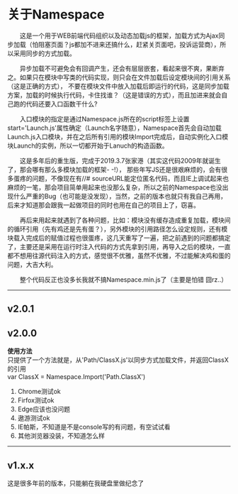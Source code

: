 # 关于Namespace

&emsp;&emsp;这是一个用于WEB前端代码组织以及动态加载js的框架，加载方式为Ajax同步加载（怕阻塞页面？js都加不进来还搞什么，赶紧关页面吧，投诉运营商），所以采用同步的方式加载。

&emsp;&emsp;异步加载不可避免会有回调产生，还会有层层嵌套，看起来很不爽，果断弃之。如果只在模块中写类的代码实现，则只会在文件加载后设定模块间的引用关系（这是正确的方式）， 不要在模块文件中放入加载后即运行的代码，这是同步加载方案，加载的时候执行代码，卡住找谁？（这是错误的方式），而且加进来就会自己跑的代码还要入口函数干什么?

&emsp;&emsp;入口模块的指定是通过Namespace.js所在的script标签上设置start='Launch.js'属性确定（Launch名字随意），Namespace首先会自动加载Launch.js入口模块，并在之后所有引用的模块Import完成后，自动实例化入口模块Launch的实例，所以一切都开始于Lanuch的构造函数。

&emsp;&emsp;这是多年后的重生版，完成于2019.3.7张家港（其实这代码2009年就诞生了，那会哪有那么多模块加载的框架- -!）， 那些年写JS还是很艰麻烦的，会有很多蛋疼的问题，不像现在有//# sourceURL能定位匿名代码，而且IE上调试起来也麻烦的一笔，那会项目简单用起来也没那么复杂，所以之前的Namespace也没出现什么严重的Bug（也可能是没发现），当然，之前的版本也就只有我自己再用，后来才知道那会跟我一起做项目的同时也用在自己的项目上了，窃喜。

&emsp;&emsp;再后来用起来就遇到了各种问题，比如：模块没有缓存造成重复加载，模块间的循环引用（先有鸡还是先有蛋？），另外模块的引用路径怎么设定规则，还有模块载入完成后的赋值过程也很蛋疼，这几天重写了一遍，把之前遇到的问题都搞定了，主要还是采用在运行时注入代码的方式先拿到引用，再导入之后的模块，一直都不想用往源代码注入的方式，感觉很不优雅，虽然不优雅，不过能解决鸡和蛋的问题，大吉大利。

&emsp;&emsp;整个代码反正也没多长我就不搞Namespace.min.js了（主要是怕错 囧rz..）  

---
## v2.0.1



## v2.0.0



**使用方法**  
只提供了一个方法就是，从'Path/ClassX.js'以同步方式加载文件，并返回ClassX的引用  
var ClassX = Namespace.Import('Path.ClassX')   

1. Chrome测试ok
2. Firfox测试ok
3. Edge应该也没问题
4. 遨游测试ok
5. IE帕斯，不知道是不是console写的有问题，有空试试看
6. 其他浏览器没装，不知道怎么样
---
## v1.x.x
这是很多年前的版本，只能躺在我硬盘里做纪念了
